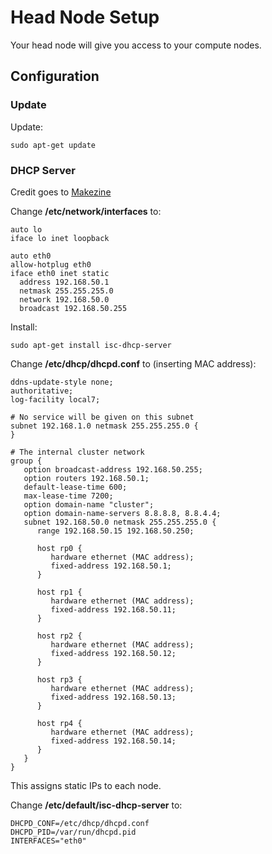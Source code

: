 # Head Node Setup

Your head node will give you access to your compute nodes.

## Configuration

### Update

Update:

    sudo apt-get update
    
### DHCP Server

Credit goes to [Makezine](https://makezine.com/projects/build-a-compact-4-node-raspberry-pi-cluster/)

Change **/etc/network/interfaces** to:

```
auto lo
iface lo inet loopback

auto eth0
allow-hotplug eth0
iface eth0 inet static
  address 192.168.50.1
  netmask 255.255.255.0
  network 192.168.50.0
  broadcast 192.168.50.255
```

Install:

    sudo apt-get install isc-dhcp-server
    
Change **/etc/dhcp/dhcpd.conf** to (inserting MAC address):

```
ddns-update-style none;
authoritative;
log-facility local7;

# No service will be given on this subnet
subnet 192.168.1.0 netmask 255.255.255.0 {
}

# The internal cluster network
group {
   option broadcast-address 192.168.50.255;
   option routers 192.168.50.1;
   default-lease-time 600;
   max-lease-time 7200;
   option domain-name "cluster";
   option domain-name-servers 8.8.8.8, 8.8.4.4;
   subnet 192.168.50.0 netmask 255.255.255.0 {
      range 192.168.50.15 192.168.50.250;

      host rp0 {
         hardware ethernet (MAC address);
         fixed-address 192.168.50.1;
      }
      
      host rp1 {
         hardware ethernet (MAC address);
         fixed-address 192.168.50.11;
      }
      
      host rp2 {
         hardware ethernet (MAC address);
         fixed-address 192.168.50.12;
      }
      
      host rp3 {
         hardware ethernet (MAC address);
         fixed-address 192.168.50.13;
      }
      
      host rp4 {
         hardware ethernet (MAC address);
         fixed-address 192.168.50.14;
      }
   }
}
```

This assigns static IPs to each node.

Change **/etc/default/isc-dhcp-server** to:

```
DHCPD_CONF=/etc/dhcp/dhcpd.conf
DHCPD_PID=/var/run/dhcpd.pid
INTERFACES="eth0"
```
